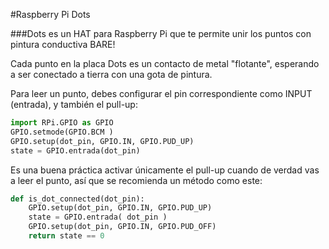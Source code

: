 <!--
---
name: DOTs
class: board
type: todas
formfactor: Otro
manufacturer: Raspberry Pi
description: Une los puntos para hacer un circuito
url: http://www.raspberrypi.org/dots/
github: https://github.com/raspberrypilearning/dots
buy: https://thepihut.com/products/raspberry-pi-dots-board
image: 'rpf-dots.png'
pincount: 40
eeprom: no
pin:
  bcm0:
    name: 'Color: Blue'
    direction: entrada
  bcm1:
    name: Dot 7
    direction: entrada
  bcm2:
    name: Dot 22
    direction: entrada
  bcm3:
    name: Dot 21
    direction: entrada
  bcm4:
    name: Dot 2
    direction: entrada
  bcm5:
    name: Dot 9
    direction: entrada
  bcm6:
    name: Dot 14
    direction: entrada
  bcm7:
    name: Dot 6
    direction: entrada
  bcm8:
    name: Dot 18
    direction: entrada
  bcm9:
    name: Dot 17
    direction: entrada
  bcm10:
    name: 'Color: Verde'
    direction: entrada
  bcm11:
    name: Dot 8
    direction: entrada
  bcm12:
    name: Dot 10
    direction: entrada
  bcm13:
    name: Cloud
    direction: entrada
  bcm14:
    name: Dot 1
    direction: entrada
  bcm15:
    name: Dot 3
    direction: entrada
  bcm16:
    name: Dot 13
    direction: entrada
  bcm17:
    name: Dot 4
    direction: entrada
  bcm18:
    name: Dot 20
    direction: entrada
  bcm19:
    name: 'Color: Naranja'
    direction: entrada
  bcm20:
    name: Bear
    direction: entrada
  bcm21:
    name: Dot 12
    direction: entrada
  bcm22:
    name: Dot 15
    direction: entrada
  bcm23:
    name: Dot 16
    direction: entrada
  bcm24:
    name: Dot 19
    direction: entrada
  bcm25:
    name: Dot 5
    direction: entrada
  bcm26:
    name: Dot 11
    direction: entrada
  bcm27:
    name: 'Color: Rojo'
    direction: entrada
-->
#Raspberry Pi Dots

###Dots es un HAT para Raspberry Pi que te permite unir los puntos con pintura conductiva BARE!

Cada punto en la placa Dots es un contacto de metal "flotante", esperando a ser conectado a tierra con una gota de pintura.

Para leer un punto, debes configurar el pin correspondiente como INPUT (entrada), y también el pull-up:

```python
import RPi.GPIO as GPIO
GPIO.setmode(GPIO.BCM )
GPIO.setup(dot_pin, GPIO.IN, GPIO.PUD_UP)
state = GPIO.entrada(dot_pin)
```

Es una buena práctica activar únicamente el pull-up cuando de verdad vas a leer el punto, así que se recomienda un método como este:

```python
def is_dot_connected(dot_pin):
    GPIO.setup(dot_pin, GPIO.IN, GPIO.PUD_UP)
    state = GPIO.entrada( dot_pin )
    GPIO.setup(dot_pin, GPIO.IN, GPIO.PUD_OFF)
    return state == 0
```
